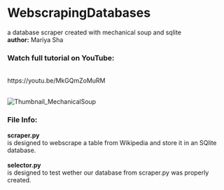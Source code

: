 # WebscrapingDatabases
a database scraper created with mechanical soup and sqlite
<br>
<b>author:</b> Mariya Sha
<br>
### Watch full tutorial on YouTube:
<br>
https://youtu.be/MkGQmZoMuRM
<br>
<br>

![Thumbnail_MechanicalSoup](https://user-images.githubusercontent.com/32107652/144741272-1142dffa-7111-4edd-a8f5-3567b364ad1a.png)
<br>
### File Info:
<b>scraper.py</b> 
<br>
is designed to webscrape a table from Wikipedia and store it in an SQlite database.
<br>
<br>
<b>selector.py</b> 
<br>
is designed to test wether our database from scraper.py was properly created.
<br>
